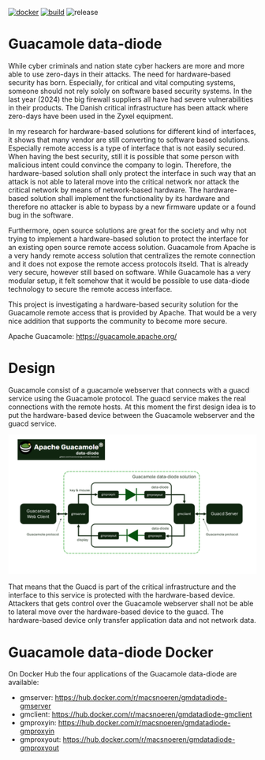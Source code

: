 [![docker](https://github.com/macsnoeren/guacamole-datadiode/actions/workflows/build_docker.yml/badge.svg)](https://github.com/macsnoeren/guacamole-datadiode/actions/workflows/build_docker.yml)
[![build](https://github.com/macsnoeren/guacamole-datadiode/actions/workflows/build_gmdatadiode.yml/badge.svg)](https://github.com/macsnoeren/guacamole-datadiode/actions/workflows/build_gmdatadiode.yml)
![release](https://img.shields.io/github/v/release/macsnoeren/guacamole-datadiode)

# Guacamole data-diode

While cyber criminals and nation state cyber hackers are more and more able to use zero-days in their attacks. The need for hardware-based security has born. Especially, for critical and vital computing systems, someone should not rely sololy on software based security systems. In the last year (2024) the big firewall suppliers all have had severe vulnerabilities in their products. The Danish critical infrastructure has been attack where zero-days have been used in the Zyxel equipment.

In my research for hardware-based solutions for different kind of interfaces, it shows that many vendor are still converting to software based solutions. Especially remote access is a type of interface that is not easily secured. When having the best security, still it is possible that some person with malicious intent could convince the company to login. Therefore, the hardware-based solution shall only protect the interface in such way that an attack is not able to lateral move into the critical network nor attack the critical network by means of network-based hardware. The hardware-based solution shall implement the functionality by its hardware and therefore no attacker is able to bypass by a new firmware update or a found bug in the software.

Furthermore, open source solutions are great for the society and why not trying to implement a hardware-based solution to protect the interface for an existing open source remote access solution. Guacamole from Apache is a very handy remote access solution that centralizes the remote connection and it does not expose the remote access protocols itseld. That is already very secure, however still based on software. While Guacamole has a very modular setup, it felt somehow that it would be possible to use data-diode technology to secure the remote access interface. 

This project is investigating a hardware-based security solution for the Guacamole remote access that is provided by Apache. That would be a very nice addition that supports the community to become more secure.

Apache Guacamole: https://guacamole.apache.org/

# Design

Guacamole consist of a guacamole webserver that connects with a guacd service using the Guacamole protocol. The guacd service makes the real connections with the remote hosts. At this moment the first design idea is to put the hardware-based device between the Guacamole webserver and the guacd service.

![design](https://raw.githubusercontent.com/macsnoeren/guacamole-datadiode/refs/heads/main/documentation/images/guacamole_data_diode_design.png)

That means that the Guacd is part of the critical infrastructure and the interface to this service is protected with the hardware-based device. Attackers that gets control over the Guacamole webserver shall not be able to lateral move over the hardware-based device to the guacd. The hardware-based device only transfer application data and not network data.

# Guacamole data-diode Docker
On Docker Hub the four applications of the Guacamole data-diode are available:
- gmserver: https://hub.docker.com/r/macsnoeren/gmdatadiode-gmserver
- gmclient: https://hub.docker.com/r/macsnoeren/gmdatadiode-gmclient
- gmproxyin: https://hub.docker.com/r/macsnoeren/gmdatadiode-gmproxyin
- gmproxyout: https://hub.docker.com/r/macsnoeren/gmdatadiode-gmproxyout

